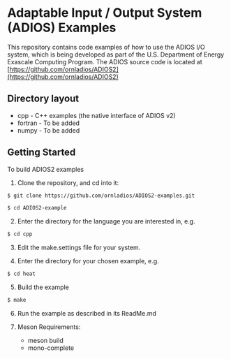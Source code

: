 
# Adaptable Input / Output System (ADIOS) Examples
This repository contains code examples of how to use the ADIOS I/O system, which is being developed as part of the
U.S. Department of Energy Exascale Computing Program.
The ADIOS source code is located at 
[https://github.com/ornladios/ADIOS2](https://github.com/ornladios/ADIOS2)


## Directory layout

* cpp     - C++ examples (the native interface of ADIOS v2)
* fortran - To be added
* numpy   - To be added

## Getting Started

To build ADIOS2 examples

1. Clone the repository, and cd into it:

```bash
$ git clone https://github.com/ornladios/ADIOS2-examples.git
```

```bash
$ cd ADIOS2-example
```

2. Enter the directory for the language you are interested in, e.g.

```bash
$ cd cpp
```

3. Edit the make.settings file for your system.

4. Enter the directory for your chosen example, e.g.

```bash
$ cd heat
```

5. Build the example

```bash
$ make
```

6. Run the example as described in its ReadMe.md

7. Meson
   Requirements:
   - meson build
   - mono-complete
   
